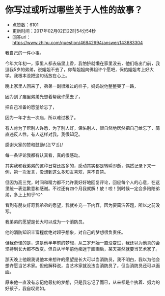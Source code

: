 # 你写过或听过哪些关于人性的故事？
- 点赞数：6101
- 更新时间：2017年02月02日22时54分54秒
- 回答url：https://www.zhihu.com/question/46842994/answer/143883304
<body>
 <p data-pid="ZdeANFCj">我自己的一件小事。</p>
 <p data-pid="hImX2e3i">今年大年初一，家里人都去庙里上香，我怕挤就懒在家里没去，他们临出门前，我逗我5岁的弟弟，说姐姐不去了，你帮姐姐向佛祖许个愿吧，保佑姐姐考上好大学。我根本没把这句话放在心上。</p>
 <p data-pid="rQ9vySMP">晚上家里人回来了，弟弟一副很难过的样子，妈妈说他整整哭了一路，</p>
 <p data-pid="2R7BpmTm">因为到了庙里弟弟光想着帮我许愿去了，</p>
 <p data-pid="m5E9hOGb">把自己准备的愿望给忘了，</p>
 <p data-pid="DdFFAc6i">因为一年才去一次庙，所以难过极了。</p>
 <p data-pid="of0B85bD">有人肯为了帮别人许愿，为了别人好，保佑别人，很自然地居然把自己给忘了，简直违反人性。有人这样对我，我很知足。</p>
 <p data-pid="XAsgE1C7">感谢大家的赞和鼓励\(≧▽≦)/</p>
 <p data-pid="JgA9bjZr">每一条评论我都有认真看，真的很感动。</p>
 <p data-pid="ICkijriP">其实我和我弟弟的这种日常还蛮多的，感动其实都是转瞬即逝，偶然记录下来一例，第一次发言，没想到这么多知友喜欢，喜不自禁。</p>
 <p data-pid="UzjO9D3r">但因为高三党，时间和精力都不允许我好好地回复评论，回应每个人的心意，在这里统一表达歉意和感谢。不过还有四个月我就解！放！啦！到时候一定会多陪陪弟弟，多上上知乎^O^</p>
 <p data-pid="OeX3LoMy">看到有朋友好奇我弟弟的愿望，我就补充一下内容，因为要简洁答题，所以之前没写。</p>
 <p data-pid="2DUEuQ9z">我弟弟的愿望是长大可以成为一个消防员。</p>
 <p data-pid="sMV1uR5g">他的消防知识丰富程度绝对超乎想象，对自己的梦想很负责任。</p>
 <p data-pid="Svtg7Tk5">但我奇怪的是，这是他半年前的梦想，从三岁开始一直没变过，我还以为他真的会坚持到长大都不改变。但自从半年前他痴迷于画画后，某天突然就要当艺术家了。</p>
 <p data-pid="sPOk4G-b">那天晚上他跟我说他本来想许的愿望是长大可以当消防员，我不明白，我以为他会想许愿当艺术家。但他解释说，当艺术家就没法当消防员了，但当消防员还可以画画。</p>
 <p data-pid="7sVaZ6Bk">原来他一直没有忘记他最初的梦想，只是我忘记了而已，从来都是个执着、努力的好孩子，我自叹弗如。</p>
</body>